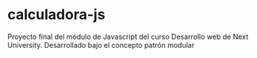 # calculadora-js
Proyecto final del módulo de Javascript del curso Desarrollo web de Next University. Desarrollado bajo el concepto patrón modular
